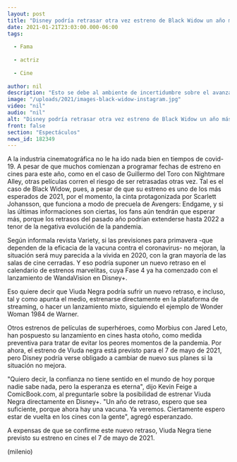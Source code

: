 ```yaml
---
layout: post
title: "Disney podría retrasar otra vez estreno de Black Widow un año más"
date: 2021-01-21T23:03:00.000-06:00
tags:
  
  - Fama
  
  - actriz
  
  - Cine
  
author: nil
description: "Esto se debe al ambiente de incertidumbre sobre el avanzar de la pandemia en el mundo. "
image: "/uploads/2021/images-black-widow-instagram.jpg"
video: "nil"
audio: "nil"
alt: "Disney podría retrasar otra vez estreno de Black Widow un año más"
front: false
section: "Espectáculos"
news_id: 182349
---
```


A la industria cinematográfica no le ha ido nada bien en tiempos de covid-19. A pesar de que muchos comienzan a programar fechas de estreno en cines para este año, como en el caso de Guillermo del Toro con Nightmare Alley, otras películas corren el riesgo de ser retrasadas otras vez. Tal es el caso de Black Widow, pues, a pesar de que su estreno es uno de los más esperados de 2021, por el momento, la cinta protagonizada por Scarlett Johansson, que funciona a modo de precuela de Avengers: Endgame, y si las últimas informaciones son ciertas, los fans aún tendrán que esperar más, porque los retrasos del pasado año podrían extenderse hasta 2022 a tenor de la negativa evolución de la pandemia. 

Según informala revista Variety, si las previsiones para primavera -que dependen de la eficacia de la vacuna contra el coronavirus- no mejoran, la situación será muy parecida a la vivida en 2020, con la gran mayoría de las salas de cine cerradas. Y eso podría suponer un nuevo retraso en el calendario de estrenos marvelitas, cuya Fase 4 ya ha comenzado con el lanzamiento de WandaVision en Disney+. 

Eso quiere decir que Viuda Negra podría sufrir un nuevo retraso, e incluso, tal y como apunta el medio, estrenarse directamente en la plataforma de streaming, o hacer un lanzamiento mixto, siguiendo el ejemplo de Wonder Woman 1984 de Warner. 

Otros estrenos de películas de superhéroes, como Morbius con Jared Leto, han pospuesto su lanzamiento en cines hasta otoño, como medida preventiva para tratar de evitar los peores momentos de la pandemia. Por ahora, el estreno de Viuda negra está previsto para el 7 de mayo de 2021, pero Disney podría verse obligado a cambiar de nuevo sus planes si la situación no mejora. 

"Quiero decir, la confianza no tiene sentido en el mundo de hoy porque nadie sabe nada, pero la esperanza es eterna", dijo Kevin Feige a ComicBook.com, al preguntarle sobre la posibilidad de estrenar Viuda Negra directamente en Disney+. "Un año de retraso, espero que sea suficiente, porque ahora hay una vacuna. Ya veremos. Ciertamente espero estar de vuelta en los cines con la gente", agregó esperanzado. 

A expensas de que se confirme este nuevo retraso, Viuda Negra tiene previsto su estreno en cines el 7 de mayo de 2021. 

(milenio)